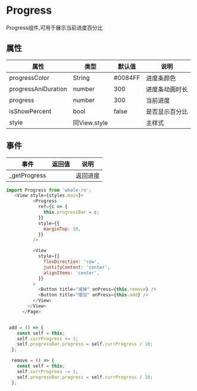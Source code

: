 # Progress
Progress组件,可用于展示当前进度百分比

## 属性
| 属性 | 类型 | 默认值 | 说明 |
|---|---|---|---|
|progressColor|String|#0084FF|进度条颜色|
|progressAniDuration|number|300|进度条动画时长|
|progress|number|300|当前进度|
|isShowPercent|bool|false|是否显示百分比|
| style | 同View.style |  | 主样式



## 事件
| 事件 | 返回值 | 说明 |
|---|---|---|
| _getProgress |  | 返回进度

```js
import Progress from 'whale-rn';
   <View style={styles.main}>
          <Progress
            ref={c => {
              this.progressBar = c;
            }}
            style={{
              marginTop: 10,
            }}
          />

          <View
            style={{
              flexDirection: 'row',
              justifyContent: 'center',
              alignItems: 'center',
            }}
          >
            <Button title="减掉" onPress={this.remove} />
            <Button title="增加" onPress={this.add} />
          </View>
        </View>
      </Page>


 add = () => {
    const self = this;
    self.currProgress += 1;
    self.progressBar.progress = self.currProgress / 10;
  };

  remove = () => {
    const self = this;
    self.currProgress -= 1;
    self.progressBar.progress = self.currProgress / 10;
  };

```